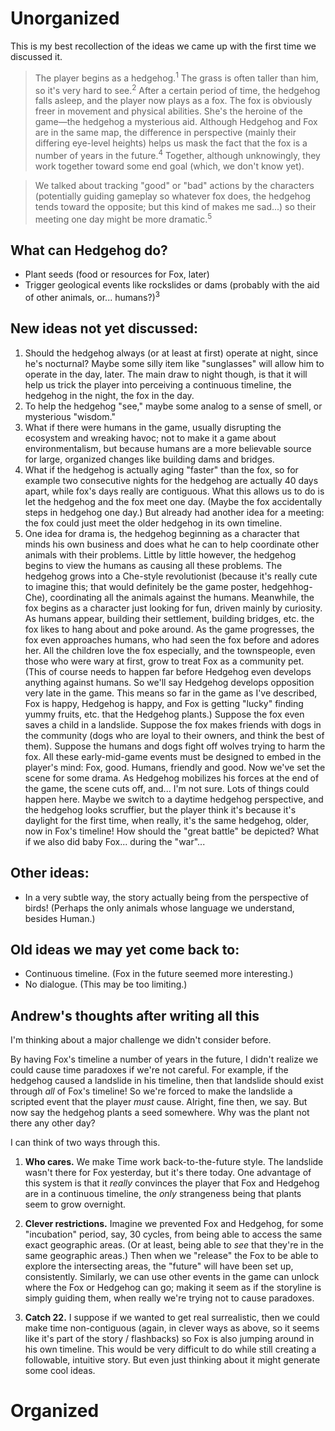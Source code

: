 # Unorganized

This is my best recollection of the ideas we came up with the first time we discussed it.

> The player begins as a hedgehog.<sup>1</sup> The grass is often taller than him, so it's very hard to see.<sup>2</sup> After a certain period of time, the hedgehog falls asleep, and the player now plays as a fox. The fox is obviously freer in movement and physical abilities. She's the heroine of the game—the hedgehog a mysterious aid. Although Hedgehog and Fox are in the same map, the difference in perspective (mainly their differing eye-level heights) helps us mask the fact that the fox is a number of years in the future.<sup>4</sup> Together, although unknowingly, they work together toward some end goal (which, we don't know yet).

> We talked about tracking "good" or "bad" actions by the characters (potentially guiding gameplay so whatever fox does, the hedgehog tends toward the opposite; but this kind of makes me sad...) so their meeting one day might be more dramatic.<sup>5</sup>

## What can Hedgehog do?

- Plant seeds (food or resources for Fox, later)
- Trigger geological events like rockslides or dams (probably with the aid of other animals, or... humans?)<sup>3</sup>

## New ideas not yet discussed:

 1. Should the hedgehog always (or at least at first) operate at night, since he's nocturnal? Maybe some silly item like "sunglasses" will allow him to operate in the day, later. The main draw to night though, is that it will help us trick the player into perceiving a continuous timeline, the hedgehog in the night, the fox in the day.
 1. To help the hedgehog "see," maybe some analog to a sense of smell, or mysterious "wisdom."
 1. What if there were humans in the game, usually disrupting the ecosystem and wreaking havoc; not to make it a game about environmentalism, but because humans are a more believable source for large, organized changes like building dams and bridges.
 1. What if the hedgehog is actually aging "faster" than the fox, so for example two consecutive nights for the hedgehog are actually 40 days apart, while fox's days really are contiguous. What this allows us to do is let the hedgehog and the fox meet one day. (Maybe the fox accidentally steps in hedgehog one day.) But already had another idea for a meeting: the fox could just meet the older hedgehog in its own timeline.
 1. One idea for drama is, the hedgehog beginning as a character that minds his own business and does what he can to help coordinate other animals with their problems. Little by little however, the hedgehog begins to view the humans as causing all these problems. The hedgehog grows into a Che-style revolutionist (because it's really cute to imagine this; that would definitely be the game poster, hedgehhog-Che), coordinating all the animals against the humans. Meanwhile, the fox begins as a character just looking for fun, driven mainly by curiosity. As humans appear, building their settlement, building bridges, etc. the fox likes to hang about and poke around. As the game progresses, the fox even approaches humans, who had seen the fox before and adores her. All the children love the fox especially, and the townspeople, even those who were wary at first, grow to treat Fox as a community pet. (This of course needs to happen far before Hedgehog even develops anything against humans. So we'll say Hedgehog develops opposition very late in the game. This means so far in the game as I've described, Fox is happy, Hedgehog is happy, and Fox is getting "lucky" finding yummy fruits, etc. that the Hedgehog plants.) Suppose the fox even saves a child in a landslide. Suppose the fox makes friends with dogs in the community (dogs who are loyal to their owners, and think the best of them). Suppose the humans and dogs fight off wolves trying to harm the fox. All these early-mid-game events must be designed to embed in the player's mind: Fox, good. Humans, friendly and good. Now we've set the scene for some drama. As Hedgehog mobilizes his forces at the end of the game, the scene cuts off, and... I'm not sure. Lots of things could happen here. Maybe we switch to a daytime hedgehog perspective, and the hedgehog looks scruffier, but the player think it's because it's daylight for the first time, when really, it's the same hedgehog, older, now in Fox's timeline! How should the "great battle" be depicted? What if we also did baby Fox... during the "war"... 
 
## Other ideas:

 - In a very subtle way, the story actually being from the perspective of birds! (Perhaps the only animals whose language we understand, besides Human.)

## Old ideas we may yet come back to:

- Continuous timeline. (Fox in the future seemed more interesting.)
- No dialogue. (This may be too limiting.)

## Andrew's thoughts after writing all this

I'm thinking about a major challenge we didn't consider before.

By having Fox's timeline a number of years in the future, I didn't realize we could cause time paradoxes if we're not careful. For example, if the hedgehog caused a landslide in his timeline, then that landslide should exist through _all_ of Fox's timeline! So we're forced to make the landslide a scripted event that the player _must_ cause. Alright, fine then, we say. But now say the hedgehog plants a seed somewhere. Why was the plant not there any other day?

I can think of two ways through this.

 1. **Who cares.** We make Time work back-to-the-future style. The landslide wasn't there for Fox yesterday, but it's there today. One advantage of this system is that it _really_ convinces the player that Fox and Hedgehog are in a continuous timeline, the _only_ strangeness being that plants seem to grow overnight.
 
 2. **Clever restrictions.** Imagine we prevented Fox and Hedgehog, for some "incubation" period, say, 30 cycles, from being able to access the same exact geographic areas. (Or at least, being able to *see* that they're in the same geographic areas.) Then when we "release" the Fox to be able to explore the intersecting areas, the "future" will have been set up, consistently. Similarly, we can use other events in the game can unlock where the Fox or Hedgehog can go; making it seem as if the storyline is simply guiding them, when really we're trying not to cause paradoxes.
 
 3. **Catch 22.** I suppose if we wanted to get real surrealistic, then we could make time non-contiguous (again, in clever ways as above, so it seems like it's part of the story / flashbacks) so Fox is also jumping around in his own timeline. This would be very difficult to do while still creating a followable, intuitive story. But even just thinking about it might generate some cool ideas.

# Organized



